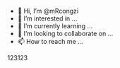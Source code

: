 - 👋 Hi, I’m @mRcongzi
- 👀 I’m interested in ...
- 🌱 I’m currently learning ...
- 💞️ I’m looking to collaborate on ...
- 📫 How to reach me ...

<!---
mRcongzi/mRcongzi is a ✨ special ✨ repository because its `README.md` (this file) appears on your GitHub profile.
You can click the Preview link to take a look at your changes.
--->
123123
